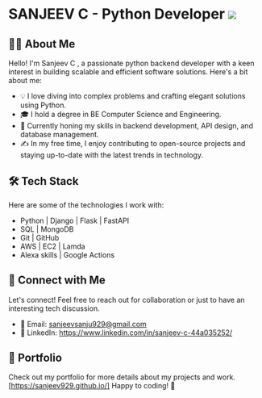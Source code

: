 # SANJEEV C - Python Developer <img src="{https://img.shields.io/badge/Python-FFD43B?style=for-the-badge&logo=python&logoColor=blue}" />

## 👨‍💻 About Me
Hello! I'm Sanjeev C , a passionate python backend developer with a keen interest in building scalable and efficient software solutions. Here's a bit about me:

- 💡 I love diving into complex problems and crafting elegant solutions using Python.
- 🎓 I hold a degree in BE Computer Science and Engineering.
- 🌱 Currently honing my skills in backend development, API design, and database management.
- ✍️ In my free time, I enjoy contributing to open-source projects and staying up-to-date with the latest trends in technology.

## 🛠 Tech Stack
Here are some of the technologies I work with:

- Python | Django | Flask | FastAPI
- SQL | MongoDB
- Git | GitHub
- AWS | EC2 | Lamda
- Alexa skills | Google Actions

## 🤝 Connect with Me
Let's connect! Feel free to reach out for collaboration or just to have an interesting tech discussion.

- 📧 Email: sanjeevsanju929@gmail.com
- 💼 LinkedIn: https://www.linkedin.com/in/sanjeev-c-44a035252/

## 📄 Portfolio
Check out my portfolio for more details about my projects and work. [https://sanjeev929.github.io/]
Happy to coding! 🚀

